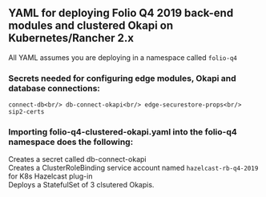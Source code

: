 ## YAML for deploying Folio Q4 2019 back-end modules and clustered Okapi on Kubernetes/Rancher 2.x

All YAML assumes you are deploying in a namespace called `folio-q4`

### Secrets needed for configuring edge modules, Okapi and database connections:

`connect-db<br/>
db-connect-okapi<br/>
edge-securestore-props<br/>
sip2-certs`

### Importing folio-q4-clustered-okapi.yaml into the folio-q4 namespace does the following:

Creates a secret called db-connect-okapi<br/>
Creates a ClusterRoleBinding service account named `hazelcast-rb-q4-2019` for K8s Hazelcast plug-in<br/>
Deploys a StatefulSet of 3 clsutered Okapis.
